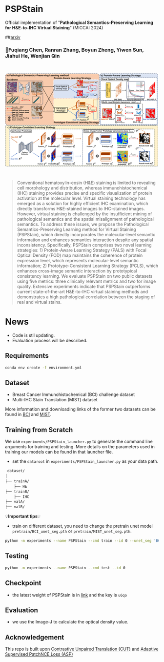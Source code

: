# PSPStain
Official implementation of "**Pathological Semantics-Preserving Learning for H&E-to-IHC Virtual Staining**" (MICCAI 2024)

##[arxiv](https://arxiv.org/abs/2407.03655)
### 🐶Fuqiang Chen, Ranran Zhang, Boyun Zheng, Yiwen Sun, Jiahui He, Wenjian Qin
<br>
<p align="center">
<img src="PSPStain.png" align="center" width="600" >
</p>
<br>

> Conventional hematoxylin-eosin (H&E) staining is limited to revealing cell morphology and distribution, whereas immunohistochemical (IHC) staining provides precise and specific visualization of protein activation at the molecular level. Virtual staining technology has emerged as a solution for highly efficient IHC examination, which directly transforms H&E-stained images to IHC-stained images. However, virtual staining is challenged by the insufficient mining of pathological semantics and the spatial misalignment of pathological semantics. To address these issues, we propose the Pathological Semantics-Preserving Learning method for Virtual Staining (PSPStain), which directly incorporates the molecular-level semantic information and enhances semantics interaction despite any spatial inconsistency. Specifically, PSPStain comprises two novel learning strategies: 1) Protein-Aware Learning Strategy (PALS) with Focal Optical Density (FOD) map maintains the coherence of protein expression level, which represents molecular-level semantic information; 2) Prototype-Consistent Learning Strategy (PCLS), which enhances cross-image semantic interaction by prototypical consistency learning. We evaluate PSPStain on two public datasets using five metrics: three clinically relevant metrics and two for image quality. Extensive experiments indicate that PSPStain outperforms current state-of-the-art H&E-to-IHC virtual staining methods and demonstrates a high pathological correlation between the staging of real and virtual stains.
 
# News
* Code is stil updating.
* Evaluation process will be described.
  
## Requirements
```bash
conda env create -f environment.yml
```

## Dataset
 * Breast Cancer Immunohistochemical (BCI) challenge dataset
 * Multi-IHC Stain Translation (MIST) dataset 

 More information and downloading links of the former two datasets can be found in [BCI](https://bupt-ai-cz.github.io/BCI) and [MIST](https://github.com/lifangda01/AdaptiveSupervisedPatchNCE).


## Training from Scratch 
We use `experiments/PSPStain_launcher.py` to generate the command line arguments for training and testing. More details on the parameters used in training our models can be found in that launcher file.
* set the `dataroot` in `experiments/PSPStain_launcher.py` as your data path. 
```bash
 dataset/
│
├── trainA/
    ├── HE
├── trainB/
    ├── IHC
├── valA/
├── valB/
```
💡**Important tips**💡
* train on different dataset, you need to change the pretrain unet model `pretrain/BCI_unet_seg.pth` or `pretrain/MIST_unet_seg.pth`.

```bash
python -m experiments --name PSPStain --cmd train --id 0 --unet_seg 'BCI_unet_seg'
```
## Testing 
```bash
python -m experiments --name PSPStain --cmd test --id 0
```

## Checkpoint
* the latest weight of PSPStain is in [link](https://pan.baidu.com/s/1cPZ2Kk6JtURmtQhtNxzyEQ?pwd=u6qo ) and the key is `u6qo`
  
## Evaluation
* we use the Image-J to calculate the optical density value.

## Acknowledgement
This repo is built upon [Contrastive Unpaired Translation (CUT)](https://github.com/taesungp/contrastive-unpaired-translation) and [Adaptive Supervised PatchNCE Loss (ASP)](https://github.com/lifangda01/AdaptiveSupervisedPatchNCE)
